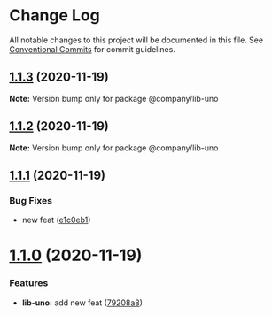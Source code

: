 # Change Log

All notable changes to this project will be documented in this file.
See [Conventional Commits](https://conventionalcommits.org) for commit guidelines.

## [1.1.3](https://github.com/thibault-jacquet/yarn-monorepo/compare/@company/lib-uno@1.1.2...@company/lib-uno@1.1.3) (2020-11-19)

**Note:** Version bump only for package @company/lib-uno





## [1.1.2](https://github.com/thibault-jacquet/yarn-monorepo/compare/@company/lib-uno@1.1.1...@company/lib-uno@1.1.2) (2020-11-19)

**Note:** Version bump only for package @company/lib-uno





## [1.1.1](https://github.com/thibault-jacquet/yarn-monorepo/compare/@company/lib-uno@1.1.0...@company/lib-uno@1.1.1) (2020-11-19)


### Bug Fixes

* new feat ([e1c0eb1](https://github.com/thibault-jacquet/yarn-monorepo/commit/e1c0eb1e3b21b36a4adc3a5df6dec7094e446d69))





# [1.1.0](https://github.com/thibault-jacquet/yarn-monorepo/compare/@company/lib-uno@1.0.1...@company/lib-uno@1.1.0) (2020-11-19)


### Features

* **lib-uno:** add new feat ([79208a8](https://github.com/thibault-jacquet/yarn-monorepo/commit/79208a87fecd78ba60ba69c70932cdf511269a8f))
